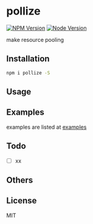 # pollize

[![NPM Version][npm-image]][npm-url]
[![Node Version][node-image]][node-url]

make resource pooling

## Installation

```bash
npm i pollize -S
```

## Usage


## Examples

examples are listed at [examples](https://github.com/cooperhsiung/pollize/tree/master/examples)

## Todo

- [ ] xx

## Others


## License

MIT

[npm-image]: https://img.shields.io/npm/v/pollize.svg
[npm-url]: https://www.npmjs.com/package/pollize
[node-image]: https://img.shields.io/badge/node.js-%3E=8-brightgreen.svg
[node-url]: https://nodejs.org/download/
